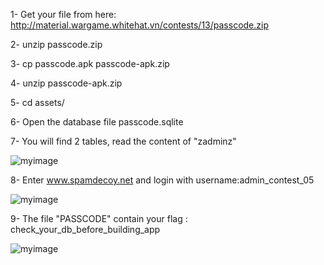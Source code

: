 1- Get your file from here: http://material.wargame.whitehat.vn/contests/13/passcode.zip

2- unzip passcode.zip

3- cp passcode.apk passcode-apk.zip

4- unzip passcode-apk.zip

5- cd assets/

6- Open the database file passcode.sqlite 

7- You will find 2 tables, read the content of "zadminz" 

![myimage](https://preview.ibb.co/jEt7sa/3.png)

8- Enter www.spamdecoy.net and login with username:admin_contest_05

![myimage](https://preview.ibb.co/kZWcsa/1.png)

9- The file "PASSCODE" contain your flag : check_your_db_before_building_app

![myimage](https://preview.ibb.co/kV7BJF/2.png)
